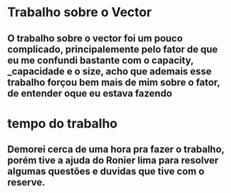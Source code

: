 # Trabalho sobre o Vector
## O trabalho sobre o vector foi um pouco complicado, principalemente pelo fator de que eu me confundi bastante com o capacity, _capacidade e o size, acho que ademais esse trabalho forçou bem mais de mim sobre o fator, de entender oque eu estava fazendo
# tempo do trabalho
## Demorei cerca de uma hora pra fazer o trabalho, porém tive a ajuda do Ronier lima para resolver algumas questões e duvidas que tive com o reserve.
	
